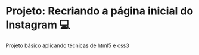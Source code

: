 # Projeto: Recriando a página inicial do Instagram :computer:

Projeto básico aplicando técnicas de html5 e css3